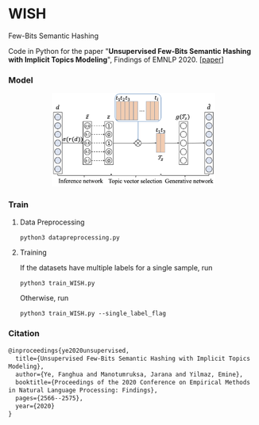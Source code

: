 # WISH

Few-Bits Semantic Hashing

Code in Python for the paper "**Unsupervised Few-Bits Semantic Hashing with Implicit Topics Modeling**", Findings of EMNLP 2020. [[paper](https://www.aclweb.org/anthology/2020.findings-emnlp.233/)]

### Model

<p align="center">
  <img src="models/20WISH.png" width="65%" />
</p>

### Train

1. Data Preprocessing

    ```
    python3 datapreprocessing.py
    ```
    
2. Training

   If the datasets have multiple labels for a single sample, run

   ```
   python3 train_WISH.py
   ```
    
   Otherwise, run

    ```
    python3 train_WISH.py --single_label_flag
    ```
    
### Citation

```bibtext
@inproceedings{ye2020unsupervised,
  title={Unsupervised Few-Bits Semantic Hashing with Implicit Topics Modeling},
  author={Ye, Fanghua and Manotumruksa, Jarana and Yilmaz, Emine},
  booktitle={Proceedings of the 2020 Conference on Empirical Methods in Natural Language Processing: Findings},
  pages={2566--2575},
  year={2020}
}
```
